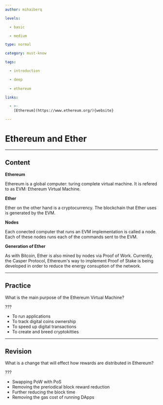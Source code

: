 ```yaml
---
author: mihaiberq

levels:

  - basic

  - medium

type: normal

category: must-know

tags:

  - introduction

  - deep
  
  - ethereum

links:

  - >-
    [Ethereum](https://www.ethereum.org/){website}

---
```

# Ethereum and Ether

---
## Content

**Ethereum**

Ethereum is a global computer: turing complete virtual machine. It is refered to as EVM: Ethereum Virtual Machine.

**Ether**

Ether on the other hand is a cryptocurrency. The blockchain that Ether uses is generated by the EVM.

**Nodes**

Each conected computer that runs an EVM implementation is called a node. Each of these nodes runs each of the commands sent to the EVM.

**Generation of Ether**

As with Bitcoin, Ether is also mined by nodes via Proof of Work. Currently, the Casper Protocol, Ethereum's way to implement Proof of Stake is being developed in order to reduce the energy consuption of the network.

---
## Practice

What is the main purpose of the Ethereum Virtual Machine?

???

* To run applications
* To track digital coins ownership
* To speed up digital transactions
* To create and breed cryptokitties

---
## Revision

What is a change that will effect how rewards are distributed in Ethereum?

???

* Swapping PoW with PoS
* Removing the preriodical block reward reduction
* Further reducing the block time
* Removing the gas cost of running DApps

